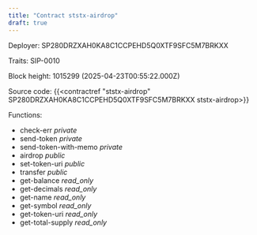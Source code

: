 ```yaml
---
title: "Contract ststx-airdrop"
draft: true
---
```

Deployer: SP280DRZXAH0KA8C1CCPEHD5Q0XTF9SFC5M7BRKXX

Traits:
 SIP-0010



Block height: 1015299 (2025-04-23T00:55:22.000Z)

Source code: {{<contractref "ststx-airdrop" SP280DRZXAH0KA8C1CCPEHD5Q0XTF9SFC5M7BRKXX ststx-airdrop>}}

Functions:

* check-err _private_
* send-token _private_
* send-token-with-memo _private_
* airdrop _public_
* set-token-uri _public_
* transfer _public_
* get-balance _read_only_
* get-decimals _read_only_
* get-name _read_only_
* get-symbol _read_only_
* get-token-uri _read_only_
* get-total-supply _read_only_
